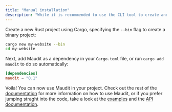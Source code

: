 ```yaml
---
title: "Manual installation"
description: "While it is recommended to use the CLI tool to create and manage Maudit projects, it is also possible to manually install Maudit like any other Rust library."
---
```


Create a new Rust project using Cargo, specifying the `--bin` flag to create a binary project:

```bash
cargo new my-website --bin
cd my-website
```

Next, add Maudit as a dependency in your `Cargo.toml` file, or run `cargo add maudit` to do so automatically:

```toml
[dependencies]
maudit = "0.1"
```

Voilà! You can now use Maudit in your project. Check out the rest of the [documentation](/docs) for more information on how to use Maudit, or if you prefer jumping straght into the code, take a look at the [examples](https://github.com/bruits/maudit/tree/main/examples) and the [API documentation](https://docs.rs/maudit).

